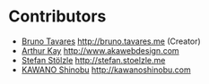 # Contributors

* [Bruno Tavares](https://github.com/brunotavares) http://bruno.tavares.me (Creator)
* [Arthur Kay](https://github.com/arthurakay) http://www.akawebdesign.com
* [Stefan Stölzle](https://github.com/stoe) http://stefan.stoelzle.me
* [KAWANO Shinobu](https://github.com/kawanoshinobu) http://kawanoshinobu.com
